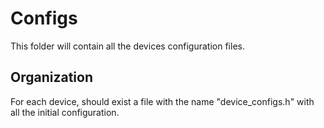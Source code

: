 # Configs
This folder will contain all the devices configuration files.

## Organization
For each device, should exist a file with the name "device_configs.h" with all the initial
configuration.